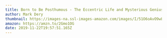 ```yaml
---
title: Born to Be Posthumous - The Eccentric Life and Mysterious Genius of Edward Gorey
author: Mark Dery
thumbnail: https://images-na.ssl-images-amazon.com/images/I/51O6oAvO9wL._SX327_BO1,204,203,200_.jpg
amazon: https://amzn.to/2Gmo1OG
date: 2019-11-22T19:57:51.165Z
---
```

